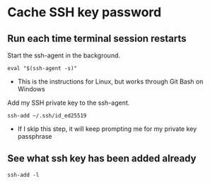# Cache SSH key password

## Run each time terminal session restarts
Start the ssh-agent in the background.
```shell
eval "$(ssh-agent -s)"
```
- This is the instructions for Linux, but works through Git Bash on Windows

Add my SSH private key to the ssh-agent.
```shell
ssh-add ~/.ssh/id_ed25519
```
- If I skip this step, it will keep prompting me for my private key passphrase

## See what ssh key has been added already
```
ssh-add -l
```
